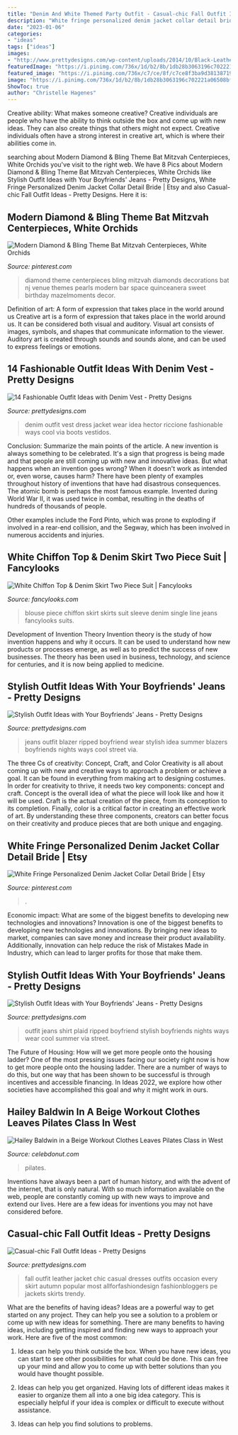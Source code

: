 ```yaml
---
title: "Denim And White Themed Party Outfit - Casual-chic Fall Outfit Ideas"
description: "White fringe personalized denim jacket collar detail bride"
date: "2023-01-06"
categories:
- "ideas"
tags: ["ideas"]
images:
- "http://www.prettydesigns.com/wp-content/uploads/2014/10/Black-Leather-Jacket-Outfit-for-Fall.jpg"
featuredImage: "https://i.pinimg.com/736x/1d/b2/8b/1db28b3063196c702221a06508bfdaaf--bat-mitzvah-centerpieces-quinceanera-centerpieces.jpg?b=t"
featured_image: "https://i.pinimg.com/736x/c7/ce/8f/c7ce8f3ba9d38138719a45af80749cd2.jpg"
image: "https://i.pinimg.com/736x/1d/b2/8b/1db28b3063196c702221a06508bfdaaf--bat-mitzvah-centerpieces-quinceanera-centerpieces.jpg?b=t"
ShowToc: true
author: "Christelle Hagenes"
---
```



Creative ability: What makes someone creative?
Creative individuals are people who have the ability to think outside the box and come up with new ideas. They can also create things that others might not expect. Creative individuals often have a strong interest in creative art, which is where their abilities come in.

	

		
searching about Modern Diamond &amp; Bling Theme Bat Mitzvah Centerpieces, White Orchids you've visit to the right web. We have 8 Pics about Modern Diamond &amp; Bling Theme Bat Mitzvah Centerpieces, White Orchids like Stylish Outfit Ideas with Your Boyfriends&#039; Jeans - Pretty Designs, White Fringe Personalized Denim Jacket Collar Detail Bride | Etsy and also Casual-chic Fall Outfit Ideas - Pretty Designs. Here it is:
		
    
## Modern Diamond &amp; Bling Theme Bat Mitzvah Centerpieces, White Orchids

<img loading=lazy src="https://i.pinimg.com/736x/1d/b2/8b/1db28b3063196c702221a06508bfdaaf--bat-mitzvah-centerpieces-quinceanera-centerpieces.jpg?b=t" onerror="this.onerror=null;this.src='https://tse3.mm.bing.net/th?id=OIP.NvZWNENio55LqO-DdweKhQHaLH&amp;pid=15.1';" alt="Modern Diamond &amp; Bling Theme Bat Mitzvah Centerpieces, White Orchids">

_Source: pinterest.com_

>diamond theme centerpieces bling mitzvah diamonds decorations bat nj venue themes pearls modern bar space quinceanera sweet birthday mazelmoments decor. 

	

Definition of art: A form of expression that takes place in the world around us
Creative art is a form of expression that takes place in the world around us. It can be considered both visual and auditory. Visual art consists of images, symbols, and shapes that communicate information to the viewer. Auditory art is created through sounds and sounds alone, and can be used to express feelings or emotions.

    
## 14 Fashionable Outfit Ideas With Denim Vest - Pretty Designs

<img loading=lazy src="http://www.prettydesigns.com/wp-content/uploads/2014/08/White-Dress-Outfit-Idea-with-Denim-Jacket.jpg" onerror="this.onerror=null;this.src='https://tse2.mm.bing.net/th?id=OIP.-N-hLI9l0TR5KzvB_4kKrQHaK0&amp;pid=15.1';" alt="14 Fashionable Outfit Ideas with Denim Vest - Pretty Designs">

_Source: prettydesigns.com_

>denim outfit vest dress jacket wear idea hector riccione fashionable ways cool via boots vestidos. 

	

Conclusion: Summarize the main points of the article.
A new invention is always something to be celebrated. It's a sign that progress is being made and that people are still coming up with new and innovative ideas. But what happens when an invention goes wrong? When it doesn't work as intended or, even worse, causes harm?
There have been plenty of examples throughout history of inventions that have had disastrous consequences. The atomic bomb is perhaps the most famous example. Invented during World War II, it was used twice in combat, resulting in the deaths of hundreds of thousands of people.

Other examples include the Ford Pinto, which was prone to exploding if involved in a rear-end collision, and the Segway, which has been involved in numerous accidents and injuries.

    
## White Chiffon Top &amp; Denim Skirt Two Piece Suit | Fancylooks

<img loading=lazy src="https://images.fancylooks.com/8199e311-b011-45d8-a065-78bc1950aa46.jpg" onerror="this.onerror=null;this.src='https://tse4.mm.bing.net/th?id=OIP.BRdMNp2N3dmxqn81XqIekwHaJ_&amp;pid=15.1';" alt="White Chiffon Top &amp; Denim Skirt Two Piece Suit | Fancylooks">

_Source: fancylooks.com_

>blouse piece chiffon skirt skirts suit sleeve denim single line jeans fancylooks suits. 

	

Development of Invention Theory
Invention theory is the study of how invention happens and why it occurs. It can be used to understand how new products or processes emerge, as well as to predict the success of new businesses. The theory has been used in business, technology, and science for centuries, and it is now being applied to medicine.

    
## Stylish Outfit Ideas With Your Boyfriends&#039; Jeans - Pretty Designs

<img loading=lazy src="https://www.prettydesigns.com/wp-content/uploads/2014/08/Ripped-Jeans-and-White-Blazer-Outfit-Idea.jpg" onerror="this.onerror=null;this.src='https://tse4.mm.bing.net/th?id=OIP.ySw68U_S053CDdusis8vrwHaK7&amp;pid=15.1';" alt="Stylish Outfit Ideas with Your Boyfriends&#039; Jeans - Pretty Designs">

_Source: prettydesigns.com_

>jeans outfit blazer ripped boyfriend wear stylish idea summer blazers boyfriends nights ways cool street via. 

	

The three Cs of creativity: Concept, Craft, and Color
Creativity is all about coming up with new and creative ways to approach a problem or achieve a goal. It can be found in everything from making art to designing costumes. In order for creativity to thrive, it needs two key components: concept and craft. Concept is the overall idea of what the piece will look like and how it will be used. Craft is the actual creation of the piece, from its conception to its completion. Finally, color is a critical factor in creating an effective work of art. By understanding these three components, creators can better focus on their creativity and produce pieces that are both unique and engaging.

    
## White Fringe Personalized Denim Jacket Collar Detail Bride | Etsy

<img loading=lazy src="https://i.pinimg.com/736x/c7/ce/8f/c7ce8f3ba9d38138719a45af80749cd2.jpg" onerror="this.onerror=null;this.src='https://tse2.mm.bing.net/th?id=OIP.WtWnrZ2ByaOLGEzZr7bHtQHaKv&amp;pid=15.1';" alt="White Fringe Personalized Denim Jacket Collar Detail Bride | Etsy">

_Source: pinterest.com_

>. 

	

Economic impact: What are some of the biggest benefits to developing new technologies and innovations?
Innovation is one of the biggest benefits to developing new technologies and innovations. By bringing new ideas to market, companies can save money and increase their product availability. Additionally, innovation can help reduce the risk of Mistakes Made in Industry, which can lead to larger profits for those that make them.

    
## Stylish Outfit Ideas With Your Boyfriends&#039; Jeans - Pretty Designs

<img loading=lazy src="http://www.prettydesigns.com/wp-content/uploads/2014/08/Plaid-Shirt-Outfit-and-Ripped-Jeans.jpg" onerror="this.onerror=null;this.src='https://tse3.mm.bing.net/th?id=OIP.oV_ov8qJk_S0RKXMsN0JVQHaK3&amp;pid=15.1';" alt="Stylish Outfit Ideas with Your Boyfriends&#039; Jeans - Pretty Designs">

_Source: prettydesigns.com_

>outfit jeans shirt plaid ripped boyfriend stylish boyfriends nights ways wear cool summer via street. 

	

The Future of Housing: How will we get more people onto the housing ladder?
One of the most pressing issues facing our society right now is how to get more people onto the housing ladder. There are a number of ways to do this, but one way that has been shown to be successful is through incentives and accessible financing. In Ideas 2022, we explore how other societies have accomplished this goal and why it might work in ours.

    
## Hailey Baldwin In A Beige Workout Clothes Leaves Pilates Class In West

<img loading=lazy src="https://celebdonut.com/wp-content/uploads/2019/08/hailey-baldwin-in-a-beige-workout-clothes-leaves-pilates-class-in-west-hollywood-3.jpg" onerror="this.onerror=null;this.src='https://tse1.mm.bing.net/th?id=OIP.5LX12gA3At1eZ7C0-SBR3gHaLH&amp;pid=15.1';" alt="Hailey Baldwin in a Beige Workout Clothes Leaves Pilates Class in West">

_Source: celebdonut.com_

>pilates. 

	

Inventions have always been a part of human history, and with the advent of the internet, that is only natural. With so much information available on the web, people are constantly coming up with new ways to improve and extend our lives. Here are a few ideas for inventions you may not have considered before.

    
## Casual-chic Fall Outfit Ideas - Pretty Designs

<img loading=lazy src="http://www.prettydesigns.com/wp-content/uploads/2014/10/Black-Leather-Jacket-Outfit-for-Fall.jpg" onerror="this.onerror=null;this.src='https://tse4.mm.bing.net/th?id=OIP.WDyv4ilxYVv4zGjb-e8j9wHaK2&amp;pid=15.1';" alt="Casual-chic Fall Outfit Ideas - Pretty Designs">

_Source: prettydesigns.com_

>fall outfit leather jacket chic casual dresses outfits occasion every skirt autumn popular most allforfashiondesign fashionbloggers pe jackets skirts trendy. 

	

What are the benefits of having ideas?
Ideas are a powerful way to get started on any project. They can help you see a solution to a problem or come up with new ideas for something. There are many benefits to having ideas, including getting inspired and finding new ways to approach your work. Here are five of the most common: 
1. Ideas can help you think outside the box. When you have new ideas, you can start to see other possibilities for what could be done. This can free up your mind and allow you to come up with better solutions than you would have thought possible. 

2. Ideas can help you get organized. Having lots of different ideas makes it easier to organize them all into a one big idea category. This is especially helpful if your idea is complex or difficult to execute without assistance. 

3. Ideas can help you find solutions to problems.


